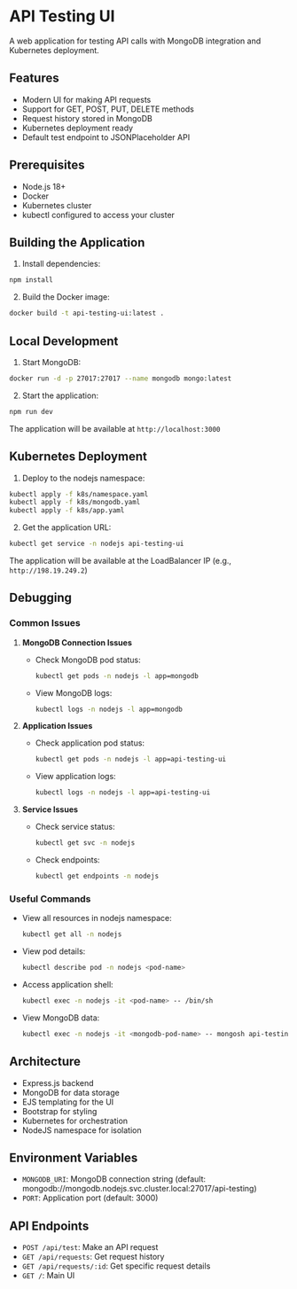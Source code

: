 # API Testing UI

A web application for testing API calls with MongoDB integration and Kubernetes deployment.

## Features

- Modern UI for making API requests
- Support for GET, POST, PUT, DELETE methods
- Request history stored in MongoDB
- Kubernetes deployment ready
- Default test endpoint to JSONPlaceholder API

## Prerequisites

- Node.js 18+
- Docker
- Kubernetes cluster
- kubectl configured to access your cluster

## Building the Application

1. Install dependencies:
```bash
npm install
```

2. Build the Docker image:
```bash
docker build -t api-testing-ui:latest .
```

## Local Development

1. Start MongoDB:
```bash
docker run -d -p 27017:27017 --name mongodb mongo:latest
```

2. Start the application:
```bash
npm run dev
```

The application will be available at `http://localhost:3000`

## Kubernetes Deployment

1. Deploy to the nodejs namespace:
```bash
kubectl apply -f k8s/namespace.yaml
kubectl apply -f k8s/mongodb.yaml
kubectl apply -f k8s/app.yaml
```

2. Get the application URL:
```bash
kubectl get service -n nodejs api-testing-ui
```

The application will be available at the LoadBalancer IP (e.g., `http://198.19.249.2`)

## Debugging

### Common Issues

1. **MongoDB Connection Issues**
   - Check MongoDB pod status:
     ```bash
     kubectl get pods -n nodejs -l app=mongodb
     ```
   - View MongoDB logs:
     ```bash
     kubectl logs -n nodejs -l app=mongodb
     ```

2. **Application Issues**
   - Check application pod status:
     ```bash
     kubectl get pods -n nodejs -l app=api-testing-ui
     ```
   - View application logs:
     ```bash
     kubectl logs -n nodejs -l app=api-testing-ui
     ```

3. **Service Issues**
   - Check service status:
     ```bash
     kubectl get svc -n nodejs
     ```
   - Check endpoints:
     ```bash
     kubectl get endpoints -n nodejs
     ```

### Useful Commands

- View all resources in nodejs namespace:
  ```bash
  kubectl get all -n nodejs
  ```

- View pod details:
  ```bash
  kubectl describe pod -n nodejs <pod-name>
  ```

- Access application shell:
  ```bash
  kubectl exec -n nodejs -it <pod-name> -- /bin/sh
  ```

- View MongoDB data:
  ```bash
  kubectl exec -n nodejs -it <mongodb-pod-name> -- mongosh api-testing
  ```

## Architecture

- Express.js backend
- MongoDB for data storage
- EJS templating for the UI
- Bootstrap for styling
- Kubernetes for orchestration
- NodeJS namespace for isolation

## Environment Variables

- `MONGODB_URI`: MongoDB connection string (default: mongodb://mongodb.nodejs.svc.cluster.local:27017/api-testing)
- `PORT`: Application port (default: 3000)

## API Endpoints

- `POST /api/test`: Make an API request
- `GET /api/requests`: Get request history
- `GET /api/requests/:id`: Get specific request details
- `GET /`: Main UI 